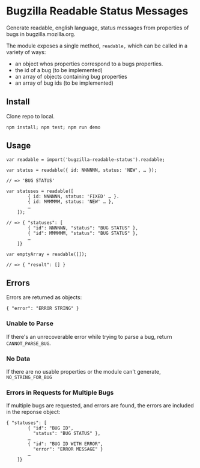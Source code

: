 # Bugzilla Readable Status Messages

Generate readable, english language, status messages from properties of bugs in bugzilla.mozilla.org.

The module exposes a single method, `readable,` which can be called in a variety of ways:

* an object whos properties correspond to a bugs properties.
* the id of a bug (to be implemented)
* an array of objects containing bug properties
* an array of bug ids (to be implemented)

## Install

Clone repo to local.

`npm install; npm test; npm run demo`

## Usage

```
var readable = import('bugzilla-readable-status').readable;

var status = readable({ id: NNNNNN, status: 'NEW', … });

// => 'BUG STATUS'

var statuses = readable([
        { id: NNNNNN, status: 'FIXED' … }.
        { id: MMMMMM, status: 'NEW' … },
        …
    ]);

// => { "statuses": [
        { "id": NNNNNN, "status": "BUG STATUS" },
        { "id": MMMMMM, "status": "BUG STATUS" },
        …
    ]}

var emptyArray = readable([]);

// => { "result": [] }
```

## Errors

Errors are returned as objects:

```
{ "error": "ERROR STRING" }
```

### Unable to Parse

If there's an unrecoverable error while trying to parse a bug, return `CANNOT_PARSE_BUG`.

### No Data

If there are no usable properties or the module can't generate, `NO_STRING_FOR_BUG`

### Errors in Requests for Multiple Bugs 

If multiple bugs are requested, and errors are found, the errors are included in the reponse object:

```
{ "statuses": [
        { "id": "BUG ID", 
          "status": "BUG STATUS" },
        …
        { "id": "BUG ID WITH ERROR",
          "error": "ERROR MESSAGE" }
        …
    ]}
```

